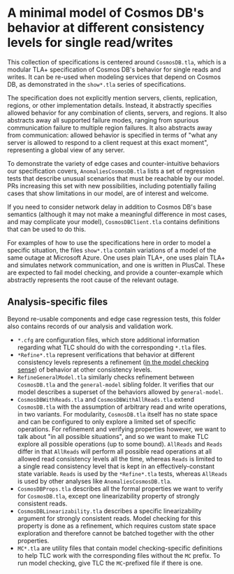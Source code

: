 # A minimal model of Cosmos DB's behavior at different consistency levels for single read/writes

This collection of specifications is centered around `CosmosDB.tla`, which is a modular TLA+ specification of Cosmos DB's behavior for single reads and writes.
It can be re-used when modeling services that depend on Cosmos DB, as demonstrated in the `show*.tla` series of specifications.

The specification does not explicitly mention servers, clients, replication, regions, or other implementation details.
Instead, it abstractly specifies allowed behavior for any combination of clients, servers, and regions.
It also abstracts away all supported failure modes, ranging from spurious communication failure to multiple region failures.
It also abstracts away from communication: allowed behavior is specified in terms of "what any server is allowed to respond to a client request at this exact moment", representing a global view of any server.

To demonstrate the variety of edge cases and counter-intuitive behaviors our specification covers, `AnomaliesCosmosDB.tla` lists a set of regression tests that describe unusual scenarios that must be reachable by our model.
PRs increasing this set with new possibilities, including potentially failing cases that show limitations in our model, are of interest and welcome.

If you need to consider network delay in addition to Cosmos DB's base semantics (although it may not make a meaningful difference in most cases, and may complicate your model), `CosmosDBClient.tla` contains definitions that can be used to do this.

For examples of how to use the specifications here in order to model a specific situation, the files `show*.tla` contain variations of a model of the same outage at Microsoft Azure.
One uses plain TLA+, one uses plain TLA+ and simulates network communication, and one is written in PlusCal.
These are expected to fail model checking, and provide a counter-example which abstractly represents the root cause of the relevant outage.

## Analysis-specific files

Beyond re-usable components and edge case regression tests, this folder also contains records of our analysis and validation work.

- `*.cfg` are configuration files, which store additional information regarding what TLC should do with the corresponding `*.tla` files.
- `*Refine*.tla` represent verifications that behavior at different consistency levels represents a refinement ([in the model checking sense](https://www.hillelwayne.com/post/refinement/)) of behavior at other consistency levels.
- `RefineGeneralModel.tla` similarly checks refinement between `CosmosDB.tla` and the `general-model` sibling folder. It verifies that our model describes a superset of the behaviors allowed by `general-model`.
- `CosmosDBWithReads.tla` and `CosmosDBWithAllReads.tla` extend `CosmosDB.tla` with the assumption of arbitrary read and write operations, in two variants. For modularity, `CosmosDB.tla` itself has no state space and can be configured to only explore a limited set of specific operations.
For refinement and verifying properties however, we want to talk about "in all possible situations", and so we want to make TLC explore all possible operations (up to some bound).
`AllReads` and `Reads` differ in that `AllReads` will perform all possible read operations at all allowed read consistency levels all the time, whereas `Reads` is limited to a single read consistency level that is kept in an effectively-constant state variable. `Reads` is used by the `*Refine*.tla` tests, whereas `AllReads` is used by other analyses like `AnomaliesCosmosDB.tla`.
- `CosmosDBProps.tla` describes all the formal properties we want to verify for `CosmosDB.tla`, except one linearizability property of strongly consistent reads.
- `CosmosDBLinearizability.tla` describes a specific linearizability argument for strongly consistent reads. Model checking for this property is done as a refinement, which requires custom state space exploration and therefore cannot be batched together with the other properties.
- `MC*.tla` are utility files that contain model checking-specific definitions to help TLC work with the corresponding files without the `MC` prefix. To run model checking, give TLC the `MC`-prefixed file if there is one.
